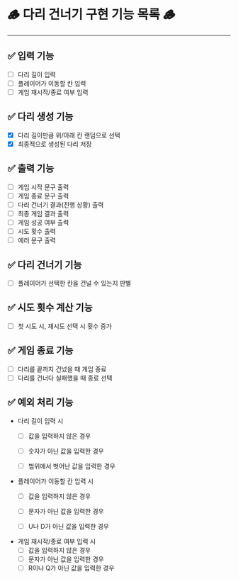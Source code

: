 # 🪵 다리 건너기 구현 기능 목록 🪵
***

## ✅ 입력 기능
  - [ ] 다리 길이 입력
  - [ ] 플레이어가 이동할 칸 입력
  - [ ] 게임 재시작/종료 여부 입력

## ✅ 다리 생성 기능
  - [x] 다리 길이만큼 위/아래 칸 랜덤으로 선택
  - [x] 최종적으로 생성된 다리 저장

## ✅ 출력 기능
  - [ ] 게임 시작 문구 출력
  - [ ] 게임 종료 문구 출력
  - [ ] 다리 건너기 결과(진행 상황) 출력
  - [ ] 최종 게임 결과 출력
  - [ ] 게임 성공 여부 출력
  - [ ] 시도 횟수 출력
  - [ ] 에러 문구 출력

## ✅ 다리 건너기 기능
  - [ ] 플레이어가 선택한 칸을 건널 수 있는지 판별

## ✅ 시도 횟수 계산 기능
  - [ ] 첫 시도 시, 재시도 선택 시 횟수 증가

## ✅ 게임 종료 기능
  - [ ] 다리를 끝까지 건넜을 때 게임 종료
  - [ ] 다리를 건너다 실패했을 때 종료 선택

## ✅ 예외 처리 기능
  - 다리 길이 입력 시
    - [ ] 값을 입력하지 않은 경우
    - [ ] 숫자가 아닌 값을 입력한 경우
    - [ ] 범위에서 벗어난 값을 입력한 경우


  - 플레이어가 이동할 칸 입력 시
    - [ ] 값을 입력하지 않은 경우
    - [ ] 문자가 아닌 값을 입력한 경우
    - [ ] U나 D가 아닌 값을 입력한 경우


  - 게임 재시작/종료 여부 입력 시
    - [ ] 값을 입력하지 않은 경우
    - [ ] 문자가 아닌 값을 입력한 경우
    - [ ] R이나 Q가 아닌 값을 입력한 경우